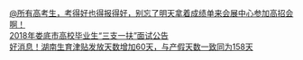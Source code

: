  
[@所有高考生，考得好也得报得好，别忘了明天拿着成绩单来会展中心参加高招会啊！](http://www.dianyue.me/archives/653/cuaz65kz3wzar646/)  
[2018年娄底市高校毕业生“三支一扶”面试公告](http://www.dianyue.me/archives/546/zp5evtjwdp06l3cv/)  
[好消息！湖南生育津贴发放天数增加60天，与产假天数一致同为158天](http://www.dianyue.me/archives/539/d3bg9k4tieihblj6/)